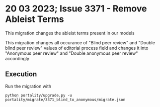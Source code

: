 # 20 03 2023; Issue 3371 - Remove Ableist Terms 

This migration changes the ableist terms present in our models

This migration changes all occurance of "Blind peer review" and "Double blind peer review" values of editorial process 
field and changes it into "Anonymous peer review" and "Double anonymous peer review" accordingly 


## Execution

Run the migration with

    python portality/upgrade.py -u portality/migrate/3371_blind_to_anonymous/migrate.json